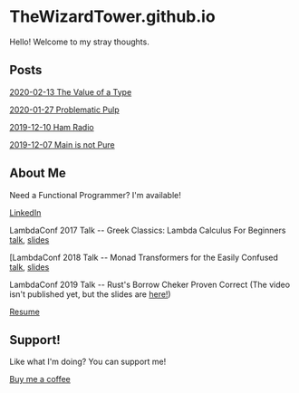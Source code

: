 # TheWizardTower.github.io

Hello! Welcome to my stray thoughts.

## Posts
[2020-02-13 The Value of a Type](posts/2020_02_13_the_value_of_a_type/the_value_of_a_type.md)

[2020-01-27 Problematic Pulp](posts/2020_01_27_problematic_pulp/problematic_pulp.md)

[2019-12-10 Ham Radio](posts/2019_12_10_ham_radio/ham_radio.md)

[2019-12-07 Main is not Pure](posts/2019_12_07_main_is_not_pure/main_is_not_pure.md)


## About Me
Need a Functional Programmer? I'm available!

[LinkedIn](http://linkedin.com/in/adammccullough)

LambdaConf 2017 Talk -- Greek Classics: Lambda Calculus For Beginners [talk](https://www.youtube.com/watch?v=-DPlj75YJR4), [slides](https://docs.google.com/presentation/d/17u9d2FCachWEkqfs5WHND12KfdiYJJA48yGzMmwnbo0/edit)

[LambdaConf 2018 Talk -- Monad Transformers for the Easily Confused [talk](https://www.youtube.com/watch?v=SMj-n2f7wYY), [slides](https://github.com/TheWizardTower/monadTransformers)

LambdaConf 2019 Talk -- Rust's Borrow Cheker Proven Correct (The video isn't published yet, but the slides are [here!](https://github.com/TheWizardTower/rust_borrow_checker_talk))

[Resume](ResumeMcCullough_2020_07_17_github.pdf)


## Support!

Like what I'm doing? You can support me!

[Buy me a coffee](https://ko-fi.com/thewizardtower)
